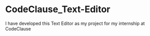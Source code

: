 # CodeClause_Text-Editor
I have developed this Text Editor as my project for my internship at CodeClause
